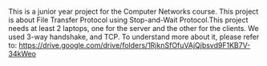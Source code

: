 This is a junior year project for the Computer Networks course. This project is about File Transfer Protocol using Stop-and-Wait Protocol.This project needs at least 2 laptops, one for the server and the other for the clients. We used 3-way handshake, and TCP. To understand more about it, please refer to: https://drive.google.com/drive/folders/1RjknSfOfuVAjQjbsvd9F1KB7V-34kWeo
